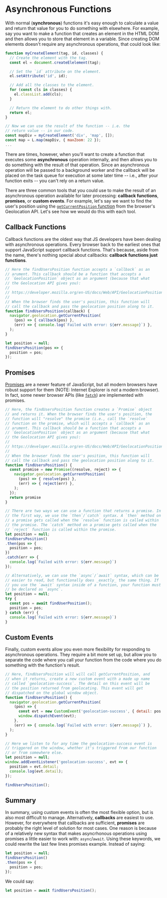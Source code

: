 # Asynchronous Functions

With normal (**synchronous**) functions it's easy enough to calculate a value and return that value for you to do something with elsewhere. For example, say you want to make a function that creates an element in the HTML DOM and then allows you to store that element in a variable. Since creating DOM elements doesn't require any asynchronous operations, that could look like:

```js
function myCreateElement(tag, id, classes) {
  // Create the element with the tag.
  const el = document.createElelement(tag);

  // Set the `id` attribute on the element.
  el.setAttribute('id', id);

  // Add all the classes to the element.
  for (const cls in classes) {
    el.classList.add(cls);
  }

  // Return the element to do other things with.
  return el;
}

// Now we can use the result of the function -- i.e. the
// return value -- in our code.
const mapDiv = myCreateElement('div', 'map', []);
const map = L.map(mapDiv, { maxZoom: 22 });
...
```

There are times, however, when you'll want to create a function that executes some **asynchronous** operation internally, and then allows you to do something with the result of that operation. Since an asynchronous operation will be passed to a background worker and the callback will be placed on the task queue for execution at some later time -- i.e., after your function exits -- you can't rely on a return value.

There are three common tools that you could use to make the result of an asynchronous operation available for later processing: **callback functions**, **promises**, or **custom events**. For example, let's say we want to find the user's position using the [`getCurrentPosition` function](https://developer.mozilla.org/en-US/docs/Web/API/Geolocation/getCurrentPosition) from the browser's Geolocation API. Let's see how we would do this with each tool.

## Callback Functions

Callback functions are the oldest way that JS developers have been dealing with asynchronous operations. Every browser back to the earliest ones that support JavaScript support callback functions. That's because, aside from the name, there's nothing special about callbacks: **callback functions just functions**.

```js
// Here the findUsersPosition function accepts a `callback` as an
// arument. This callback should be a function that accepts a
// `GeolocationPosition` object as an argument (because that what
// the Geolocation API gives you):
//
// https://developer.mozilla.org/en-US/docs/Web/API/GeolocationPosition
//
// When the browser finds the user's position, this function will
// call the callback and pass the geolocation position along to it.
function findUsersPosition(callback) {
  navigator.geolocation.getCurrentPosition(
    (pos) => { callback(pos) },
    (err) => { console.log(`Failed with error: ${err.message}`) },
  );
}

let position = null;
findUsersPosition(pos => {
  position = pos;
});
```

## Promises

[Promises](https://developer.mozilla.org/en-US/docs/Web/JavaScript/Reference/Global_Objects/Promise) are a newer feature of JavaScript, but all modern browsers have robust support for them (NOTE: Internet Explorer is _not_ a modern browser). In fact, some newer browser APIs (like [`fetch`](https://developer.mozilla.org/en-US/docs/Web/API/Fetch_API/Using_Fetch)) are implemented with promises.

```js
// Here, the findUsersPosition function creates a `Promise` object
// and returns it. When the browser finds the user's position, the 
// function will "resolve" the promise (i.e., call the `resolve`
// function on the promise, which will accepts a `callback` as an
// arument. This callback should be a function that accepts a
// `GeolocationPosition` object as an argument (because that what
// the Geolocation API gives you):
//
// https://developer.mozilla.org/en-US/docs/Web/API/GeolocationPosition
//
// When the browser finds the user's position, this function will
// call the callback and pass the geolocation position along to it.
function findUsersPosition() {
  const promise = new Promise((resolve, reject) => {
    navigator.geolocation.getCurrentPosition(
      (pos) => { resolve(pos) },
      (err) => { reject(err) },
    );
  });
  return promise
}

// There are two ways we can use a function that returns a promise. In
// the first way, we use the `then`/`catch` syntax. A `then` method on
// a promise gets called when the `resolve` function is called within
// the promise. The `catch` method on a promise gets called when the
// `reject` function is called within the promise.
let position = null;
findUsersPosition()
.then(pos => {
  position = pos;
})
.catch(err => {
  console.log(`Failed with error: ${err.message}`)
});

// Alternatively, we can use the `async`/`await` syntax, which can be
// easier to read, but functionally does _exactly_ the same thing. If
// you use the `await` syntax inside of a function, your function must
// be declared as `async`.
let position = null;
try {
  const pos = await findUserPosition();
  position = pos;
} catch (err) {
  console.log(`Failed with error: ${err.message}`)
}
```

## Custom Events

Finally, custom events allow you even more flexibility for responding to asynchronous operations. They require a bit more set up, but allow you to separate the code where you call your function from the code where you do something with the function's result.

```js
// Here, findUsersPosition will will call getCurrentPosition, and
// when it returns, create a new custom event with a made up name
// called `geolocation-success`. The detail on this event will be
// the position returned from geolocating. This event will get
// dispatched on the global window object.
function findUsersPosition() {
  navigator.geolocation.getCurrentPosition(
    (pos) => {
      const evt = new CustomEvent('geolocation-success', { detail: pos });
      window.dispatchEvent(evt);
    },
    (err) => { console.log(`Failed with error: ${err.message}`) },
  );
}

// Here we listen to for any time the geolocation-success event is
// triggered on the window, whether it's triggered from our function
// or from somewhere else.
let position = null;
window.addEventListener('geolocation-success', evt => {
  position = evt.detail;
  console.log(evt.detail);
});

findUsersPosition();
```

## Summary

In summary, using custom events is often the most flexible option, but is also most difficult to manage. Alternatively, **callbacks** are easiest to use. However, for everywhere that callbacks are sufficient, **promises** are probably the right level of solution for most cases. One reason is because of a relatively new syntax that makes asyncrhonous operations using promises a little easier to work with: `async`/`await`. Using these keywords, we could rewrite the last few lines promises example. Instead of saying:

```js
let position = null;
findUsersPosition()
.then(pos => {
  position = pos;
});
```

We could say:

```js
let position = await findUsersPosition();
```